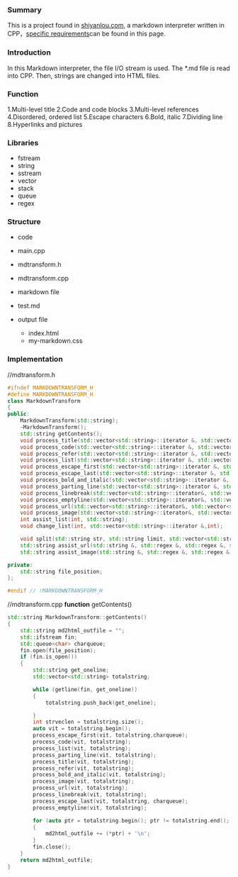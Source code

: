 ### Summary ###
This is a project found in [shiyanlou.com](https://www.shiyanlou.com/courses/569), a markdown interpreter written in CPP，[specific requirements](https://zhuanlan.zhihu.com/p/21951150)can be found in this page.



### Introduction
In this Markdown interpreter, the file I/O stream is used. The \*.md file is read into CPP. Then, strings are changed into HTML files.

### Function
1.Multi-level title
2.Code and code blocks
3.Multi-level references
4.Disordered, ordered list
5.Escape characters
6.Bold, italic
7.Dividing line
8.Hyperlinks and pictures

### Libraries
+ fstream
+ string
+ sstream
+ vector
+ stack
+ queue
+ regex

### Structure
+ code
 + main.cpp
 + mdtransform.h
 + mdtransform.cpp

+ markdown file
 + test.md
 
+ output file
  + index.html
  + my-markdown.css  

### Implementation
//mdtransform.h  
```cpp
#ifndef MARKDOWNTRANSFORM_H
#define MARKDOWNTRANSFORM_H
class MarkdownTransform
{
public:
	MarkdownTransform(std::string);
	~MarkdownTransform();
	std::string getContents();
	void process_title(std::vector<std::string>::iterator &, std::vector<std::string> & );
	void process_code(std::vector<std::string>::iterator &, std::vector<std::string> &);
	void process_refer(std::vector<std::string>::iterator &, std::vector<std::string> &);
	void process_list(std::vector<std::string>::iterator &, std::vector<std::string> &);
	void process_escape_first(std::vector<std::string>::iterator &, std::vector<std::string> & , std::queue<char>&);
	void process_escape_last(std::vector<std::string>::iterator &, std::vector<std::string> &, std::queue<char>&);
	void process_bold_and_italic(std::vector<std::string>::iterator &, std::vector<std::string> &);
	void process_parting_line(std::vector<std::string>::iterator &, std::vector<std::string> &);
	void process_linebreak(std::vector<std::string>::iterator&, std::vector<std::string>&);
	void process_emptyline(std::vector<std::string>::iterator&, std::vector<std::string>&);
	void process_url(std::vector<std::string>::iterator&, std::vector<std::string>&);
	void process_image(std::vector<std::string>::iterator&, std::vector<std::string>&);
	int assist_list(int, std::string);
	void change_list(int, std::vector<std::string>::iterator &,int);

	void split(std::string str, std::string limit, std::vector<std::string> &);
	std::string assist_url(std::string &, std::regex &, std::regex &, std::regex &);
	std::string assist_image(std::string &, std::regex &, std::regex &, std::regex &);

private:
	std::string file_position;
};

#endif // !MARKDOWNTRANSFORM_H
```
//mdtransform.cpp
**function** getContents()
```cpp
std::string MarkdownTransform::getContents()
{
	std::string md2html_outfile = "";
	std::ifstream fin;
	std::queue<char> charqueue;
	fin.open(file_position);
	if (fin.is_open())
	{
		std::string get_oneline;
		std::vector<std::string> totalstring;

		while (getline(fin, get_oneline))
		{
			totalstring.push_back(get_oneline);

		}
		int strveclen = totalstring.size();
		auto vit = totalstring.begin();
		process_escape_first(vit, totalstring,charqueue);
		process_code(vit, totalstring);
		process_list(vit, totalstring);
		process_parting_line(vit, totalstring);
		process_title(vit, totalstring);
		process_refer(vit, totalstring);
		process_bold_and_italic(vit, totalstring);
		process_image(vit, totalstring);
		process_url(vit, totalstring);
		process_linebreak(vit, totalstring);
		process_escape_last(vit, totalstring, charqueue);
		process_emptyline(vit, totalstring);

		for (auto ptr = totalstring.begin(); ptr != totalstring.end(); ptr++)
		{
			md2html_outfile += (*ptr) + '\n';
		}
		fin.close();
	}
	return md2html_outfile;
}
```

